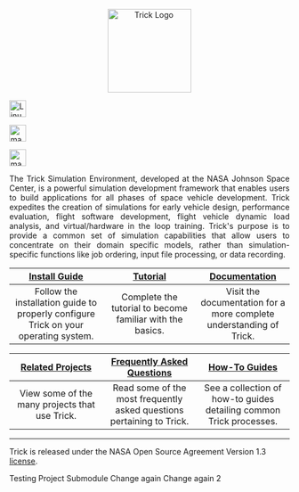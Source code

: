 <p align=center>
<a href="https://nasa.github.io/trick">
<img src="https://raw.github.com/nasa/Trick/master/TrickLogo.png" alt="Trick Logo" height=150px>
</a>
</p>

<p align=left>
<a href="https://github.com/nasa/trick/actions?query=workflow%3ALinux">
<img src="https://github.com/nasa/trick/workflows/Linux/badge.svg?branch=master" alt="Linux" height=30px>
</a>
</p>

<p align=left>
<a href="https://github.com/nasa/trick/actions?query=workflow%3AmacOS">
<img src="https://github.com/nasa/trick/workflows/macOS/badge.svg?branch=master" alt="macOS" height=30px>
</a>
</p>

<p align=left>
<a href="https://github.com/nasa/trick/actions?query=workflow%3A32-bit">
<img src="https://github.com/nasa/trick/workflows/32-bit/badge.svg?branch=master" alt="macOS" height=30px>
</a>
</p>

<p align=justify>
The Trick Simulation Environment, developed at the NASA Johnson Space Center, is a powerful simulation development framework that enables users to build applications for all phases of space vehicle development. Trick expedites the creation of simulations for early vehicle design, performance evaluation, flight software development, flight vehicle dynamic load analysis, and virtual/hardware in the loop training. Trick's purpose is to provide a common set of simulation capabilities that allow users to concentrate on their domain specific models, rather than simulation-specific functions like job ordering, input file processing, or data recording.
</p>

<table>
    <col width="33%">
    <col width="33%">
    <col width="33%">
    <thead>
        <tr>
            <th><a href="https://nasa.github.io/trick/documentation/install_guide/Install-Guide">Install Guide</a></th>
            <th><a href="https://nasa.github.io/trick/tutorial/Tutorial">Tutorial</a></th>
            <th><a href="https://nasa.github.io/trick/documentation/Documentation-Home">Documentation</a></th>
        </tr>
    </thead>
    <tbody>
        <tr align="center">
            <td>Follow the installation guide to properly configure Trick on your operating system.</td>
            <td>Complete the tutorial to become familiar with the basics.</td>
            <td>Visit the documentation for a more complete understanding of Trick.</td>
        </tr>
    </tbody>
</table>

<table>
    <col width="33%">
    <col width="33%">
    <col width="33%">
    <thead>
        <tr>
            <th><a href="https://nasa.github.io/trick/related_projects/Related-Projects">Related Projects</a></th>
            <th><a href="https://nasa.github.io/trick/faq/FAQ">Frequently Asked Questions</a></th>
            <th><a href="https://nasa.github.io/trick/howto_guides/How-To-Guides">How-To Guides</a></th>
        </tr>
    </thead>
    <tbody>
        <tr align="center">
            <td>View some of the many projects that use Trick.</td>
            <td>Read some of the most frequently asked questions pertaining to Trick.</td>
            <td>See a collection of how-to guides detailing common Trick processes.</td>
        </tr>
    </tbody>
</table>

---

Trick is released under the NASA Open Source Agreement Version 1.3 [license](https://github.com/nasa/trick/blob/master/LICENSE).

Testing Project Submodule
Change again
Change again 2